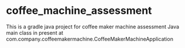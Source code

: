 # coffee_machine_assessment

This is a gradle java project for coffee maker machine assessment
Java main class in present at com.company.coffeemakermachine.CoffeeMakerMachineApplication
